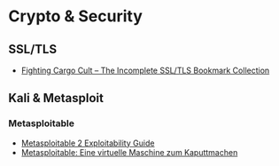 # Crypto & Security

## SSL/TLS

* [Fighting Cargo Cult – The Incomplete SSL/TLS Bookmark Collection](https://daniel.molkentin.net/2014/04/21/fighting-cargo-cult-the-incomplete-ssltls-bookmark-collection/)

## Kali & Metasploit


### Metasploitable


- [Metasploitable 2 Exploitability Guide](https://community.rapid7.com/docs/DOC-1875)
- [Metasploitable: Eine virtuelle Maschine zum Kaputtmachen](http://blog.seibert-media.net/blog/2012/10/24/metasploitable-virtuelle-maschine/)
